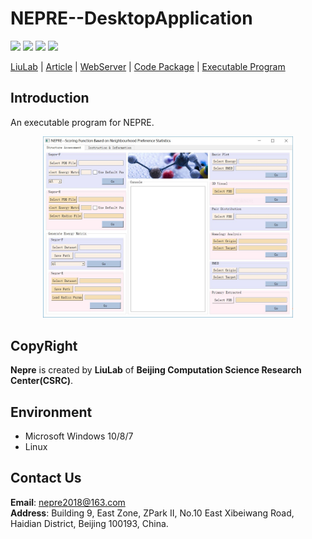 # NEPRE--DesktopApplication

![](https://img.shields.io/badge/license-GNU-seagreen.svg?style=flat-square)
![](https://img.shields.io/badge/version-V2.0-blue.svg?style=flat-square)
![](https://img.shields.io/badge/language-Python-orange.svg?style=flat-square)
![](https://img.shields.io/badge/platform-Linux|Windows-blue.svg?style=flat-square&logo=windows)


[LiuLab]() | [Article]() | [WebServer]() | [Code Package]() | [Executable Program]()



Introduction
---------------
An executable program for NEPRE.  
<div align="center">
<img style="flex-grow:1; flex-shrink:1; border: 0px solid black;" src="./pics/UI2.JPG" width="400" />
</div>





CopyRight
-------------
**Nepre** is created by **LiuLab** of **Beijing Computation Science Research Center(CSRC)**.

Environment
-------------
* Microsoft Windows 10/8/7
* Linux

Contact Us
-------------
**Email**: nepre2018@163.com  
**Address**: Building 9, East Zone, ZPark II, No.10 East Xibeiwang Road, Haidian District, Beijing 100193, China.


